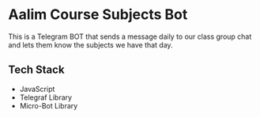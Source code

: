 # Aalim Course Subjects Bot

This is a Telegram BOT that sends a message daily to our class group chat and lets them know the subjects we have that day.

## Tech Stack

* JavaScript
* Telegraf Library
* Micro-Bot Library
